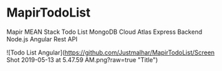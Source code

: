 # MapirTodoList
Mapir MEAN Stack Todo List
MongoDB Cloud Atlas
Express Backend
Node.js
Angular
Rest API

![Todo List Angular](https://github.com/Justmalhar/MapirTodoList/Screen Shot 2019-05-13 at 5.47.59 AM.png?raw=true "Title")
